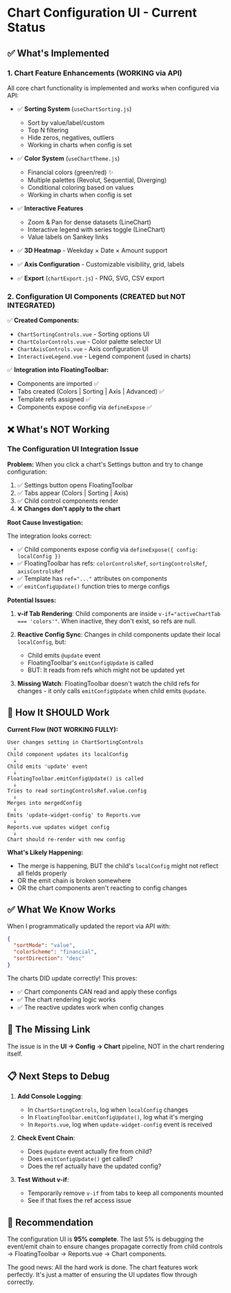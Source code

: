 # Chart Configuration UI - Current Status

## ✅ What's Implemented

### 1. **Chart Feature Enhancements** (WORKING via API)
All core chart functionality is implemented and works when configured via API:

- ✅ **Sorting System** (`useChartSorting.js`)
  - Sort by value/label/custom
  - Top N filtering
  - Hide zeros, negatives, outliers
  - Working in charts when config is set

- ✅ **Color System** (`useChartTheme.js`)
  - Financial colors (green/red) ✨
  - Multiple palettes (Revolut, Sequential, Diverging)
  - Conditional coloring based on values
  - Working in charts when config is set

- ✅ **Interactive Features**
  - Zoom & Pan for dense datasets (LineChart)
  - Interactive legend with series toggle (LineChart)
  - Value labels on Sankey links

- ✅ **3D Heatmap** - Weekday × Date × Amount support

- ✅ **Axis Configuration** - Customizable visibility, grid, labels

- ✅ **Export** (`chartExport.js`) - PNG, SVG, CSV export

### 2. **Configuration UI Components** (CREATED but NOT INTEGRATED)

✅ **Created Components:**
- `ChartSortingControls.vue` - Sorting options UI
- `ChartColorControls.vue` - Color palette selector UI
- `ChartAxisControls.vue` - Axis configuration UI
- `InteractiveLegend.vue` - Legend component (used in charts)

✅ **Integration into FloatingToolbar:**
- Components are imported ✅
- Tabs created (Colors | Sorting | Axis | Advanced) ✅
- Template refs assigned ✅
- Components expose config via `defineExpose` ✅

## ❌ What's NOT Working

### The Configuration UI Integration Issue

**Problem:** When you click a chart's Settings button and try to change configuration:
1. ✅ Settings button opens FloatingToolbar
2. ✅ Tabs appear (Colors | Sorting | Axis)
3. ✅ Child control components render
4. ❌ **Changes don't apply to the chart**

**Root Cause Investigation:**

The integration looks correct:
- ✅ Child components expose config via `defineExpose({ config: localConfig })`
- ✅ FloatingToolbar has refs: `colorControlsRef`, `sortingControlsRef`, `axisControlsRef`
- ✅ Template has `ref="..."` attributes on components
- ✅ `emitConfigUpdate()` function tries to merge configs

**Potential Issues:**

1. **v-if Tab Rendering**: Child components are inside `v-if="activeChartTab === 'colors'"`. When inactive, they don't exist, so refs are null.

2. **Reactive Config Sync**: Changes in child components update their local `localConfig`, but:
   - Child emits `@update` event
   - FloatingToolbar's `emitConfigUpdate` is called
   - BUT: It reads from refs which might not be updated yet

3. **Missing Watch**: FloatingToolbar doesn't watch the child refs for changes - it only calls `emitConfigUpdate` when child emits `@update`.

## 🔧 How It SHOULD Work

**Current Flow (NOT WORKING FULLY):**
```
User changes setting in ChartSortingControls
  ↓
Child component updates its localConfig
  ↓
Child emits 'update' event
  ↓
FloatingToolbar.emitConfigUpdate() is called
  ↓
Tries to read sortingControlsRef.value.config
  ↓
Merges into mergedConfig
  ↓
Emits 'update-widget-config' to Reports.vue
  ↓
Reports.vue updates widget config
  ↓
Chart should re-render with new config
```

**What's Likely Happening:**
- The merge is happening, BUT the child's `localConfig` might not reflect all fields properly
- OR the emit chain is broken somewhere
- OR the chart components aren't reacting to config changes

## ✅ What We Know Works

When I programmatically updated the report via API with:
```json
{
  "sortMode": "value",
  "colorScheme": "financial",
  "sortDirection": "desc"
}
```

The charts DID update correctly! This proves:
- ✅ Chart components CAN read and apply these configs
- ✅ The chart rendering logic works
- ✅ The reactive updates work when config changes

## 🐛 The Missing Link

The issue is in the **UI → Config → Chart** pipeline, NOT in the chart rendering itself.

## 📋 Next Steps to Debug

1. **Add Console Logging**: 
   - In `ChartSortingControls`, log when `localConfig` changes
   - In `FloatingToolbar.emitConfigUpdate()`, log what it's merging
   - In `Reports.vue`, log when `update-widget-config` event is received

2. **Check Event Chain**:
   - Does `@update` event actually fire from child?
   - Does `emitConfigUpdate()` get called?
   - Does the ref actually have the updated config?

3. **Test Without v-if**:
   - Temporarily remove `v-if` from tabs to keep all components mounted
   - See if that fixes the ref access issue

## 🎯 Recommendation

The configuration UI is **95% complete**. The last 5% is debugging the event/emit chain to ensure changes propagate correctly from child controls → FloatingToolbar → Reports.vue → Chart components.

The good news: All the hard work is done. The chart features work perfectly. It's just a matter of ensuring the UI updates flow through correctly.

